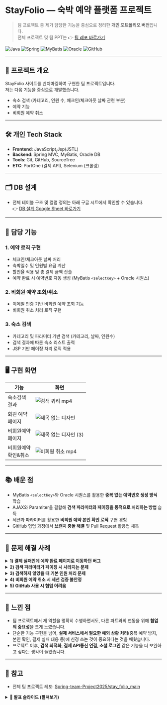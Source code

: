 # StayFolio — 숙박 예약 플랫폼 프로젝트


> 팀 프로젝트 중 제가 담당한 기능을 중심으로 정리한 **개인 포트폴리오 버전**입니다.  
> 전체 프로젝트 및 팀 PPT는 👉 [팀 레포 바로가기](https://github.com/Spring-team-Project2025/stay_folio_main)

![Java](https://img.shields.io/badge/Java-ED8B00?style=flat&logo=openjdk&logoColor=white)
![Spring](https://img.shields.io/badge/Spring-6DB33F?style=flat&logo=spring&logoColor=white)
![MyBatis](https://img.shields.io/badge/MyBatis-000000?style=flat&logoColor=white)
![Oracle](https://img.shields.io/badge/Oracle-F80000?style=flat&logo=oracle&logoColor=white)
![GitHub](https://img.shields.io/badge/GitHub-181717?style=flat&logo=github&logoColor=white)

---

## 📖 프로젝트 개요
StayFolio 사이트를 벤치마킹하여 구현한 팀 프로젝트입니다.  
저는 다음 기능을 중심으로 개발했습니다.
- 숙소 검색 (카테고리, 인원 수, 체크인/체크아웃 날짜 관련 부분)
- 예약 기능
- 비회원 예약 취소

---

## 🛠 개인 Tech Stack
- **Frontend**: JavaScript,Jsp(JSTL)
- **Backend**: Spring MVC, MyBatis, Oracle DB  
- **Tools**: Git, GitHub, SourceTree  
- **ETC**: PortOne (결제 API), Selenium (크롤링)

---

## 🗂 DB 설계
- 전체 테이블 구조 및 컬럼 정의는 아래 구글 시트에서 확인할 수 있습니다.  
👉 [DB 설계 Google Sheet 바로가기](https://docs.google.com/spreadsheets/d/1OQmVgNTZ_Yc10W1KOM3R84FSjb7fj2WZQVZQrMFWXYk/edit?pli=1&gid=1418480829#gid=1418480829)

---

## 🔑 담당 기능
### 1. 예약 로직 구현
- 체크인/체크아웃 날짜 처리
- 숙박일수 및 인원별 요금 계산
- 할인율 적용 및 총 결제 금액 산출
- 예약 완료 시 예약번호 자동 생성 (MyBatis `<selectKey>` + Oracle 시퀀스)

### 2. 비회원 예약 조회/취소
- 이메일 인증 기반 비회원 예약 조회 기능
- 비회원 취소 처리 로직 구현

### 3. 숙소 검색 
- 카테고리 및 파라미터 기반 검색 (카테고리, 날짜, 인원수)
- 검색 결과에 따른 숙소 리스트 출력
- JSP 기반 페이징 처리 로직 적용

---

## 🖥️ 구현 화면
| 기능 | 화면 |
|------|------|
| 숙소검색</br>결과 |![검색 쿼리 mp4](https://github.com/user-attachments/assets/370199b8-0ec9-4d7a-8c29-6b0360bdc8e3)| 
| 회원 예약</br>페이지 |![제목 없는 디자인](https://github.com/user-attachments/assets/d9030c84-e6d7-4b4d-9894-b2a0db84650f)| 
| 비회원예약</br> 페이지 |![제목 없는 디자인 (3)](https://github.com/user-attachments/assets/d13558b1-1b18-4c29-b64c-5f3957caff70)| 
| 비회원예약 </br>확인&취소 | ![비회원 취소 mp4](https://github.com/user-attachments/assets/6caba93e-0f63-4ccf-ac71-a11346d7af62)|



---

## 📚 배운 점
- MyBatis `<selectKey>`와 Oracle 시퀀스를 활용한 **중복 없는 예약번호 생성 방식** 학습  
- AJAX와 Paramiter을 결합해 **검색 파라미터와 페이징을 동적으로 처리하는 방법** 습득  
- 세션과 파라미터를 활용한 **비회원 예약 본인 확인 로직** 구현 경험  
- GitHub 협업 과정에서 **브랜치 충돌 해결** 및 Pull Request 활용법 체득  

---

## 🧩 문제 해결 사례

<details>
  <summary><b>1) 결제 실패인데 예약 완료 페이지로 이동하던 버그</b></summary>

**직면한 문제**  
- 결제 실패(결제 응답 코드 실패) 시에도 예약 완료 화면으로 이동하는 이슈가 발생.

**해결 과정**  
- 프론트(JS)에서 결제 응답 객체의 성공 여부를 엄격히 체크하도록 분기 강화  
- 서버(Controller)에서도 결제 성공/검증 통과 시에만 `redirect:/reservation/complete` 허용  
- 중간 단계에서 **유효성 검증(결제 금액·예약 상태)**을 한 번 더 수행

**결과 및 학습점**  
- 실패 시 바로 오류 알림 및 재시도 유도, 잘못된 완료 이동 제거  
- “프론트 1차 검증 + 서버 최종 검증”의 이중 체크가 안정성에 중요함을 체감
</details>

<details>
  <summary><b>2) 검색 파라미터가 페이징 시 사라지는 문제</b></summary>

**직면한 문제**  
- JSP에서 다음 페이지 클릭 시, 기존 검색 조건(카테고리/인원/날짜)이 초기화됨.

**해결 과정**  
- JSTL `<c:set>`로 현재 검색 파라미터를 hidden input으로 유지  
- 페이징 버튼 클릭 시 쿼리스트링에 기존 파라미터를 함께 전달하도록 JS(jQuery) 수정

**결과 및 학습점**  
- 조건 유지가 안정적으로 동작, 사용자 경험 개선  
- “상태를 URL/hidden으로 일관되게 보존”하는 패턴을 익힘
</details>

<details>
  <summary><b>3) 검색하지 않았을 때 기본 인원 처리 문제</b></summary>

**직면한 문제**  
- 검색하지 않고 바로 숙소 상세로 들어갔을 때, 기본 인원 수가 잘못 전달되는 문제가 발생했습니다.  
- 초기 설정을 2명으로 고정해두니, 최소 인원이 1명인 숙소에서는 무조건 ‘인원 초과’로 표시되는 오류가 생겼습니다.  

**해결 과정**  
- 기본 인원 값을 단순히 2명으로 고정하지 않고,  
  1) 검색 시에는 파라미터 값 그대로 사용  
  2) 검색 없이 바로 들어온 경우에는 해당 **객실의 최소 인원 수**를 기본값으로 설정  
- 이를 통해 불필요한 인원 초과 오류를 방지했습니다.  

**결과 및 학습점**  
- 모든 상황(검색 여부, 숙소별 최소 인원)을 고려한 조건 처리가 필요하다는 것을 배웠습니다.  
- 단순히 코드를 짜는 것보다, 실제 사용자가 겪을 수 있는 흐름을 시뮬레이션하는 것이 중요하다는 점을 깨달았습니다.  
</details>

<details>
  <summary><b>4) 비회원 예약 취소 시 세션 검증 불안정</b></summary>

**직면한 문제**  
- 세션 갱신 타이밍 문제로 인해 비회원 예약 취소 시 인증이 풀려 실패하는 경우가 발생했습니다.  

**해결 과정**  
- 세션 의존 로직을 단순화하고, 요청 파라미터(이메일)와 세션을 **병행 검증**하도록 수정  
- 검증 실패 시 명확한 에러 메시지를 제공하고, 재인증 절차를 추가  

**결과 및 학습점**  
- 본인 확인의 신뢰도가 향상되고, 예외 상황에서도 흐름이 명확해졌습니다.  
- 인증/인가 로직은 단순하면서도 명시적으로 설계하는 것이 유지보수에 유리하다는 점을 체감했습니다.  
</details>

<details>
  <summary><b>5) GitHub 사용 시 협업 어려움</b></summary>

**직면한 문제**  
- GitHub 사용 초반, PR(풀 리퀘스트) 절차가 익숙하지 않아 어려움을 겪었습니다.  
- 같은 브랜치를 계속 사용하다 보니 충돌이 자주 발생했습니다.  

**해결 과정**  
- 기능별 브랜치를 분리해서 작업하고, 작업 완료 후 PR을 올려 리뷰 및 병합  
- 메인 브랜치(main)가 갱신되면 반드시 pull 받아 동기화 후 새 브랜치에서 작업  
- 이를 통해 브랜치 간 충돌을 최소화했습니다.  

**결과 및 학습점**  
- GitHub 협업 프로세스에 대한 이해도를 높였고, 실무에서 사용하는 PR 기반 협업 방식을 경험했습니다.  
- 단순히 코드를 올리는 것뿐 아니라, **PR 설명과 커밋 메시지를 명확히 작성하는 습관**이 협업 효율을 크게 높인다는 것을 배웠습니다.  
</details>





---

## 🚀 느낀 점
- 팀 프로젝트에서 제 역할을 명확히 수행하면서도, 다른 파트와의 연동을 위해 **협업의 중요성**을 크게 느꼈습니다.  
- 단순한 기능 구현을 넘어, **실제 서비스에서 필요한 예외 상황 처리**(중복 예약 방지, 본인 확인, 결제 실패 대응 등)에 신경 쓰는 것이 중요하다는 것을 배웠습니다.  
- 프로젝트 이후, **검색 최적화, 결제 API통신 연결, 소셜 로그인** 같은 기능을 더 보완하고 싶다는 생각이 들었습니다.  

---

## 📎 참고
- 전체 팀 프로젝트 레포: [Spring-team-Project2025/stay_folio_main](https://github.com/Spring-team-Project2025/stay_folio_main)  
<details>
  <summary><b>📑 발표 슬라이드 (펼쳐보기)</b></summary>
<img width="1280" height="720" alt="슬라이드1" src="https://github.com/user-attachments/assets/b951c5d6-dfa7-4a2c-840f-069e02060ee5" />
<img width="1280" height="720" alt="슬라이드2" src="https://github.com/user-attachments/assets/7b5be27f-f26e-49c5-8ca8-53543ce8e17c" />
<img width="1280" height="720" alt="슬라이드3" src="https://github.com/user-attachments/assets/0fcbefce-1644-4bad-bc1d-989493c14de9" />
<img width="1280" height="720" alt="슬라이드4" src="https://github.com/user-attachments/assets/69426146-0035-4e11-a7bf-eb68e3737f89" />
<img width="1280" height="720" alt="슬라이드5" src="https://github.com/user-attachments/assets/a913e693-62d4-4fe4-b65f-8a7bb418f81f" />
<img width="1280" height="720" alt="슬라이드6" src="https://github.com/user-attachments/assets/d1deaba0-cf64-4c11-909b-d0322548ec00" />
<img width="1280" height="720" alt="슬라이드7" src="https://github.com/user-attachments/assets/4018da94-4930-437d-9fc7-7c4d40a5d516" />
<img width="1280" height="720" alt="슬라이드8" src="https://github.com/user-attachments/assets/63f0b15e-6c84-413f-a53d-56fc9bce70a9" />
<img width="1280" height="720" alt="슬라이드9" src="https://github.com/user-attachments/assets/a2a153cd-3010-4acd-9766-8075972958b4" />
<img width="1280" height="720" alt="슬라이드10" src="https://github.com/user-attachments/assets/87e98d53-bdbd-48f6-a373-f4c9fe04f65b" />
<img width="1280" height="720" alt="슬라이드11" src="https://github.com/user-attachments/assets/b22bbd88-d0ad-4dbe-8aec-cee3b4389e92" />
<img width="1280" height="720" alt="슬라이드12" src="https://github.com/user-attachments/assets/f3b885b6-197a-4d77-802c-1bedde387c7d" />
<img width="1280" height="720" alt="슬라이드13" src="https://github.com/user-attachments/assets/d529a41e-80b5-4d9a-a146-fc6b35417d8f" />
<img width="1280" height="720" alt="슬라이드14" src="https://github.com/user-attachments/assets/95ef722f-b3f4-4cf3-9a60-d18c8ab577dc" />
<img width="1280" height="720" alt="슬라이드15" src="https://github.com/user-attachments/assets/bf806db3-e56b-4d56-9696-46ece9a302df" />
<img width="1280" height="720" alt="슬라이드16" src="https://github.com/user-attachments/assets/c5011244-2a00-4892-b7dd-2df098436c02" />
<img width="1280" height="720" alt="슬라이드17" src="https://github.com/user-attachments/assets/2f4a27d8-a575-4297-a92a-0e6577303b12" />
<img width="1280" height="720" alt="슬라이드18" src="https://github.com/user-attachments/assets/8713cff1-faf1-4b26-a0f5-eb8663ac2477" />
<img width="1280" height="720" alt="슬라이드19" src="https://github.com/user-attachments/assets/84315164-df3b-4119-81b2-8c02281cee16" />
<img width="1280" height="720" alt="슬라이드20" src="https://github.com/user-attachments/assets/a6e7af3a-fd07-489d-a2ee-468765a9edae" />
<img width="1280" height="720" alt="슬라이드21" src="https://github.com/user-attachments/assets/360a277d-b339-4cab-a40a-ffb0310ec923" />
<img width="1280" height="720" alt="슬라이드22" src="https://github.com/user-attachments/assets/2e5964a0-f00c-49fd-98e9-7a0e4290f0b9" />
<img width="1280" height="720" alt="슬라이드23" src="https://github.com/user-attachments/assets/f41b8601-a4c1-43f8-99b1-a10f0d2ff95d" />
<img width="1280" height="720" alt="슬라이드24" src="https://github.com/user-attachments/assets/a28da08e-15b8-4e19-83f2-a0252f7301ef" />
<img width="1280" height="720" alt="슬라이드25" src="https://github.com/user-attachments/assets/625b3d9a-ec59-4115-a26b-3b30d74199f2" />
<img width="1280" height="720" alt="슬라이드26" src="https://github.com/user-attachments/assets/28b26229-d39c-4f3c-8a23-81e30af9129a" />
<img width="1280" height="720" alt="슬라이드27" src="https://github.com/user-attachments/assets/9d2f222a-c443-453d-9fc2-f6a4706f8759" />
<img width="1280" height="720" alt="슬라이드28" src="https://github.com/user-attachments/assets/3250e9de-9d15-4648-83f4-efb4d94f8d52" />
<img width="1280" height="720" alt="슬라이드29" src="https://github.com/user-attachments/assets/c858983a-c2ea-474b-b30b-434189e2145b" />
<img width="1280" height="720" alt="슬라이드30" src="https://github.com/user-attachments/assets/60e799db-4e7d-4e7b-8ba8-5e79681e0ac2" />
<img width="1280" height="720" alt="슬라이드31" src="https://github.com/user-attachments/assets/e7f028a2-cbb3-4184-84cf-49b6f95fd6d1" />
<img width="1280" height="720" alt="슬라이드32" src="https://github.com/user-attachments/assets/b1b523be-5274-4f89-8b07-5445fb4f14e2" />
<img width="1280" height="720" alt="슬라이드33" src="https://github.com/user-attachments/assets/ed4e8333-caef-4648-a8dc-b71a15efccfc" />
<img width="1280" height="720" alt="슬라이드34" src="https://github.com/user-attachments/assets/ad9dccd2-b52c-4ff3-80ee-a7de572591b9" />
<img width="1280" height="720" alt="슬라이드35" src="https://github.com/user-attachments/assets/e3610472-fb58-4878-924d-c29e5913c9a8" />
<img width="1280" height="720" alt="슬라이드36" src="https://github.com/user-attachments/assets/daeafa10-1271-4717-a387-1aab01a56246" />
<img width="1280" height="720" alt="슬라이드37" src="https://github.com/user-attachments/assets/7a0b71ae-2736-4657-a747-03d0b7d39beb" />
<img width="1280" height="720" alt="슬라이드38" src="https://github.com/user-attachments/assets/30553a02-8f43-4617-9c75-6447b8b21715" />
<img width="1280" height="720" alt="슬라이드39" src="https://github.com/user-attachments/assets/c6721951-527f-4be6-bbab-12d4aaf22084" />
<img width="1280" height="720" alt="슬라이드40" src="https://github.com/user-attachments/assets/04870aca-babb-43f6-b738-093c966720ac" />
<img width="1280" height="720" alt="슬라이드41" src="https://github.com/user-attachments/assets/c5fbacdf-647b-4ad5-b966-b4872894ae4f" />
<img width="1280" height="720" alt="슬라이드42" src="https://github.com/user-attachments/assets/d0570bef-96c6-4337-b1b7-9e5af31a360e" />
<img width="1280" height="720" alt="슬라이드43" src="https://github.com/user-attachments/assets/aa077bfc-9070-436a-aa60-e1004dd704ea" />
<img width="1280" height="720" alt="슬라이드44" src="https://github.com/user-attachments/assets/7a82c3f1-6c41-4aba-96c8-b2b98c733611" />
<img width="1280" height="720" alt="슬라이드45" src="https://github.com/user-attachments/assets/29db3b96-0b2a-46de-bbc3-169300e029b9" />
<img width="1280" height="720" alt="슬라이드46" src="https://github.com/user-attachments/assets/dc9f9c15-93be-4a74-9baa-d6e501c973ed" />
<img width="1280" height="720" alt="슬라이드47" src="https://github.com/user-attachments/assets/f93e6725-b7d1-4bc1-8cab-d95923800cf2" />
<img width="1280" height="720" alt="슬라이드48" src="https://github.com/user-attachments/assets/c20d7e3a-0d1a-4fb8-b352-e61f4433ff4c" />
<img width="1280" height="720" alt="슬라이드49" src="https://github.com/user-attachments/assets/a332930e-e6b6-4683-a482-74113a63b1e9" />
<img width="1280" height="720" alt="슬라이드50" src="https://github.com/user-attachments/assets/8ae1c6be-7a10-4f32-8fd9-ccb0bca1bf3c" />
<img width="1280" height="720" alt="슬라이드51" src="https://github.com/user-attachments/assets/1d3561ce-76da-4854-9d0b-21e6d1020f71" />
<img width="1280" height="720" alt="슬라이드52" src="https://github.com/user-attachments/assets/9fcf81b0-3b2c-43f7-ae80-5eb993c6238f" />
<img width="1280" height="720" alt="슬라이드53" src="https://github.com/user-attachments/assets/978e0059-c2f2-445d-912c-686606d4974d" />
<img width="1280" height="720" alt="슬라이드54" src="https://github.com/user-attachments/assets/42508d1f-6656-45a8-aabf-88c92c030cb5" />
<img width="1280" height="720" alt="슬라이드55" src="https://github.com/user-attachments/assets/977ae645-9ae2-4b98-8028-31853b344922" />
<img width="1280" height="720" alt="슬라이드56" src="https://github.com/user-attachments/assets/28d59ecb-1ea9-4848-b0d8-4aa496d503e1" />
<img width="1280" height="720" alt="슬라이드57" src="https://github.com/user-attachments/assets/750d9c96-01d9-4661-8010-513e783e740f" />
<img width="1280" height="720" alt="슬라이드58" src="https://github.com/user-attachments/assets/8f9b507f-f05a-4d8f-8efc-9eb33c592933" />
<img width="1280" height="720" alt="슬라이드59" src="https://github.com/user-attachments/assets/02589eca-354c-4642-97f3-30670f054eed" />
<img width="1280" height="720" alt="슬라이드60" src="https://github.com/user-attachments/assets/f2f16470-7282-46a1-85af-f084dd84bf01" />
<img width="1280" height="720" alt="슬라이드61" src="https://github.com/user-attachments/assets/add4ed29-1525-4a23-9ee7-c9d118cf399d" />
<img width="1280" height="720" alt="슬라이드62" src="https://github.com/user-attachments/assets/c1f853b7-65c5-4cef-9457-0d0ba2bad82d" />
<img width="1280" height="720" alt="슬라이드63" src="https://github.com/user-attachments/assets/eda69e59-130a-4262-9e76-8b1a22a7b543" />
</details>
